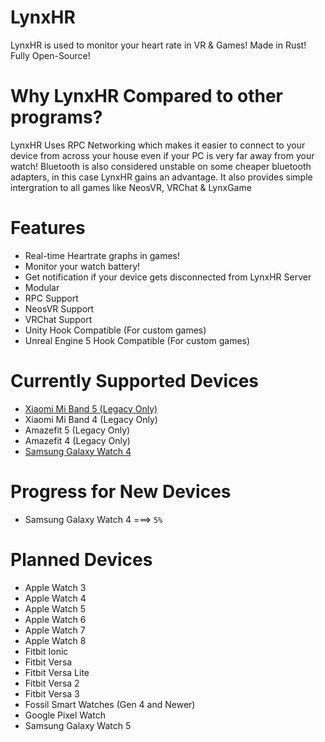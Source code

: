 # LynxHR
LynxHR is used to monitor your heart rate in VR & Games! Made in Rust! Fully Open-Source!

# Why LynxHR Compared to other programs?
LynxHR Uses RPC Networking which makes it easier to connect to your device from across your house even if your PC is very far away from your watch! Bluetooth is also considered unstable on some cheaper bluetooth adapters, in this case LynxHR gains an advantage. It also provides simple intergration to all games like NeosVR, VRChat & LynxGame

# Features
- Real-time Heartrate graphs in games!
- Monitor your watch battery!
- Get notification if your device gets disconnected from LynxHR Server
- Modular
- RPC Support
- NeosVR Support
- VRChat Support
- Unity Hook Compatible (For custom games)
- Unreal Engine 5 Hook Compatible (For custom games)

# Currently Supported Devices
- [Xiaomi Mi Band 5 (Legacy Only)](#)
- Xiaomi Mi Band 4 (Legacy Only)
- Amazefit 5 (Legacy Only)
- Amazefit 4 (Legacy Only)
- [Samsung Galaxy Watch 4](https://github.com/Furred/LynxHR/wiki/Samsung-Galaxy-Watch-4)

# Progress for New Devices
- Samsung Galaxy Watch 4 ===> ``5%``

# Planned Devices
- Apple Watch 3
- Apple Watch 4
- Apple Watch 5
- Apple Watch 6
- Apple Watch 7
- Apple Watch 8
- Fitbit Ionic
- Fitbit Versa
- Fitbit Versa Lite
- Fitbit Versa 2
- Fitbit Versa 3
- Fossil Smart Watches (Gen 4 and Newer)
- Google Pixel Watch
- Samsung Galaxy Watch 5
